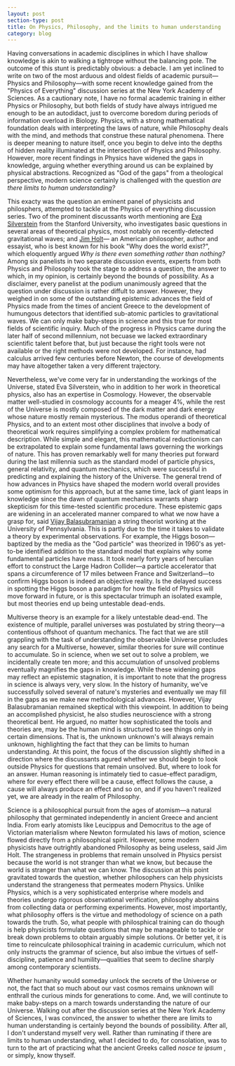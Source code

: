 ```yaml
---
layout: post
section-type: post
title: On Physics, Philosophy, and the limits to human understanding
category: blog
---
```


<p> Having conversations in academic disciplines in which I have shallow knowledge is akin to walking a tightrope without the balancing pole. The outcome of this stunt is predictably obvious: a debacle.  I am yet inclined to write on two of the most arduous and oldest fields of academic pursuit&mdash;Physics and Philosophy&mdash;with some recent knowledge gained from the &quot;Physics of Everything&quot; discussion series at the New York Academy of Sciences.  As a cautionary note, I have no formal academic training in either Physics or Philosophy, but both fields of study have always intrigued me enough to be an autodidact, just to overcome boredom during periods of information overload in Biology. Physics, with a strong mathematical foundation deals with interpreting the laws of nature, while Philosophy deals with the mind, and methods that construe these natural phenomena. There is deeper meaning to nature itself, once you begin to delve into the depths of hidden reality illuminated at the intersection of Physics and Philosophy. However, more recent findings in Physics have widened the gaps in knowledge, arguing whether everything around us can be explained by physical abstractions. Recognized as "God of the gaps" from a theological perspective, modern science certainly is challenged with the question <i> are there limits to human understanding? </i> </p>

<p> This exacty was the question an eminent panel of physicists and philosphers, attempted to tackle at the Physics of everything discussion series.  Two of the prominent discussants worth mentioning are <a href="https://sitp.stanford.edu/people/eva-silverstein" title="Eva Silverstein">Eva Silverstein</a> from the Stanford University, who investigates basic questions in several areas of theoretical physics, most notably on recently-detected gravitational waves; and <a href="https://www.newyorker.com/contributors/jim-holt" title="Jim Holt">Jim Holt</a>&mdash; an American philosopher, author and essayist, who is best known for his book &quot;Why does the world exist?&quot;, which eloquently argued <i> Why is there even something rather than nothing?</i>  Among six panelists in two separate discussion events, experts from both Physics and Philosophy took the stage to address a question, the answer to which, in my opinion, is certainly beyond the bounds of possibility. As a disclaimer, every panelist at the podium unanimously agreed that the question under discussion is rather diffult to answer. However, they weighed in on some of the outstanding epistemic advances the field of Physics made from the times of ancient Greece to the development of humungous detectors that identified sub-atomic particles to gravitational waves. We can only make baby-steps in science and this true for most fields of scientific inquiry. Much of the progress in Physics came during the later half of second millennium, not becuase we lacked extraordinary scientific talent before that, but just because the right tools were not available or the right methods were not developed. For instance, had calculus arrived few centuries before Newton, the course of developments may have altogether taken a very different trajectory. </p>

<p> Nevertheless, we've come very far in understanding the workings of the Universe, stated Eva Silverstein, who in addition to her work in theoretical physics, also has an expertise in Cosmology. However, the observable matter well-studied in cosmology accounts for a meager 4&percnt;, while the rest of the Universe is mostly composed of the dark matter and dark energy whose nature mostly remain mysterious. The modus operandi of theoretical Physics, and to an extent most other disciplines that involve a body of theoretical work requires simplifying a complex problem for mathematical description. While simple and elegant, this mathematical reductionism can be extrapolated to explain some fundamental laws governing the workings of nature. This has proven remarkably well for many theories put forward during the last millennia such as the standard model of particle physics, general relativity, and quantum mechanics, which were successful in predicting and explaining the history of the Universe. The general trend of how advances in Physics have shaped the modern world overall provides some optimism for this approach, but at the same time, lack of giant leaps in knowledge since the dawn of quantum mechanics warrants sharp skepticism for this time-tested scientific procedure. These epistemic gaps are widening in an accelerated manner compared to what we now have a grasp for, said <a href="https://www.sas.upenn.edu/~vbalasub/public-html/Home.html" title="Vijay Balasubramanian">Vijay Balasubramanian</a> a string theorist working at the University of Pennsylvania. This is partly due to the time it takes to validate a theory by experimental observations. For example, the Higgs boson&mdash;baptized by the media as the &quot;God particle&quot; was theorized in 1960's as yet-to-be identified addition to the standard model that explains why some fundamental particles have mass. It took nearly forty years of herculian effort to construct the Large Hadron Collider&mdash;a particle accelerator that spans a circumference of 17 miles between France and Switzerland&mdash;to confirm Higgs boson is indeed an objective reality. Is the delayed success in spotting the Higgs boson a paradigm for how the field of Physics will move forward in future, or is this spectacular trimuph an isolated example, but most theories end up being untestable dead-ends.</p> 

<p>Multiverse theory is an example for a likely untestable dead-end. The existence of multiple, parallel universes was postulated by string theory&mdash;a contentious offshoot of quantum mechanics. The fact that we are still grappling with the task of understanding the observable Universe precludes any search for a Multiverse, however, similar theories for sure will continue to accumulate.  So in science, when we set out to solve a problem, we incidentally create ten more; and this accumulation of unsolved problems eventually magnifies the gaps in knowledge. While these widening gaps may reflect an epistemic stagnation, it is important to note that the progress in science is always very, very slow. In the history of humanity, we've successfully solved several of nature's mysteries and eventually we may fill in the gaps as we make new methodological advances. However, Vijay Balasubramanian remained skeptical with this viewpoint. In addition to being an accomplished physicist, he also studies neuroscience with a strong theoretical bent. He argued, no matter how sophisticated the tools and theories are, may be the human mind is structured to see things only in certain dimensions. That is, the unknown unknown's will always remain unknown, highlighting the fact that they can be limits to human understanding. At this point, the focus of the discussion slightly shifted in a direction where the discussants agured whether we should begin to look outside Physics for questions that remain unsolved. But, where to look for an answer. Human reasoning is intimately tied to casue-effect paradigm, where for every effect there will be a cause, effect follows the cause, a cause will always produce an effect and so on, and if you haven't realized yet, we are already in the realm of Philosophy.</p>

<p> Science is a philosophical pursuit from the ages of atomism&mdash;a natural philosophy that germinated independently in ancient Greece and ancient India. From early atomists like Leucippus and Democritus to the age of Victorian materialism where Newton formulated his laws of motion, science flowed directly from a philosophical spirit. However, some modern physicists have outrightly abandoned Philosophy as being useless, said Jim Holt. The strangeness in problems that remain unsolved in Physics persist because the world is not stranger than what we know, but because the world is stranger than what we can know. The discussion at this point gravitated towards the question, whether philosophers can help physicists understand the strangeness that permeates modern Physics. Unlike Physics, which is a very sophisticated enterprise where models and theories undergo rigorous observational verification, philosophy abstains from collecting data or performing experiments. However, most importantly, what philosophy offers is the virtue and methodology of science on a path towards the truth. So, what people with philosphical training can do though is help physicists formulate questions that may be manageable to tackle or break down problems to obtain arguably simple solutions. Or better yet, it is time to reinculcate philosophical training in academic curriculum, which not only instructs the grammar of science, but also imbue the virtues of self-discipline, patience and humility&mdash;qualities that seem to decline sharply among contemporary scientists.</p>

<p> Whether humanity would someday unlock the secrets of the Universe or not, the fact that so much about our vast cosmos remains unknown will enthrall the curious minds for generations to come. And, we will continute to make baby-steps on a march towards understanding the nature of our Universe. Walking out after the discussion series at the New York Academy of Sciences, I was convinced, the answer to whether there are limits to human understanding is certainly beyond the bounds of possibility. After all, I don't understand myself very well. Rather than ruminating if there are limits to human understanding, what I decided to do, for consolation, was to turn to the art of practicing what the ancient Greeks called <i> nosce te ipsum </i>, or simply, know thyself. </p> 
  
 
  
  
